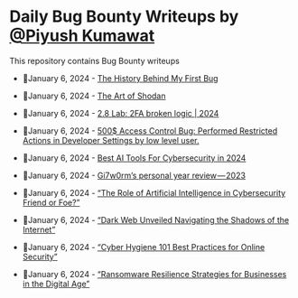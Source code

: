 # Daily Bug Bounty Writeups by [@Piyush Kumawat](https://twitter.com/piyush_supiy) 
This repository contains Bug Bounty writeups

<!-- BLOG-POST-LIST:START -->
 - 💯January 6, 2024 - [The History Behind My First Bug](https://dropn0w.medium.com/the-history-behind-my-first-bug-539b913b9667?source=rss------bug_bounty-5) 

 - 💯January 6, 2024 - [The Art of Shodan](https://astro0x00.medium.com/the-art-of-shodan-ee83bfa96105?source=rss------bug_bounty-5) 

 - 💯January 6, 2024 - [2.8 Lab: 2FA broken logic | 2024](https://cyberw1ng.medium.com/2-8-lab-2fa-broken-logic-2024-30a843da98ca?source=rss------bug_bounty-5) 

 - 💯January 6, 2024 - [500$ Access Control Bug: Performed Restricted Actions in Developer Settings by low level user.](https://medium.com/@a13h1/500-access-control-bug-performed-restricted-actions-in-developer-settings-by-low-level-user-b4ecaa6d1aa1?source=rss------bug_bounty-5) 

 - 💯January 6, 2024 - [Best AI Tools For Cybersecurity in 2024](https://medium.com/@paritoshblogs/best-ai-tools-for-cybersecurity-in-2024-9f9972919f1d?source=rss------bug_bounty-5) 

 - 💯January 6, 2024 - [Gi7w0rm’s personal year review — 2023](https://gi7w0rm.medium.com/gi7w0rms-personal-year-review-2023-f4726b46b604?source=rss------bug_bounty-5) 

 - 💯January 6, 2024 - [“The Role of Artificial Intelligence in Cybersecurity Friend or Foe?”](https://medium.com/@Land2Cyber/the-role-of-artificial-intelligence-in-cybersecurity-friend-or-foe-8cdef31a1f87?source=rss------bug_bounty-5) 

 - 💯January 6, 2024 - [“Dark Web Unveiled Navigating the Shadows of the Internet”](https://medium.com/@Land2Cyber/dark-web-unveiled-navigating-the-shadows-of-the-internet-9b441d2fb3fa?source=rss------bug_bounty-5) 

 - 💯January 6, 2024 - [“Cyber Hygiene 101 Best Practices for Online Security”](https://medium.com/@Land2Cyber/cyber-hygiene-101-best-practices-for-online-security-e511ba3adc83?source=rss------bug_bounty-5) 

 - 💯January 6, 2024 - [“Ransomware Resilience Strategies for Businesses in the Digital Age”](https://medium.com/@Land2Cyber/ransomware-resilience-strategies-for-businesses-in-the-digital-age-42101ca48c8d?source=rss------bug_bounty-5) 
<!-- BLOG-POST-LIST:END -->
